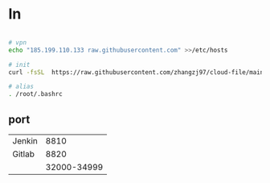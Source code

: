 # In

```bash

# vpn
echo "185.199.110.133 raw.githubusercontent.com" >>/etc/hosts

# init
curl -fsSL  https://raw.githubusercontent.com/zhangzj97/cloud-file/main/CentOS7/000Base/os/root/dzinit.sh | bash

# alias
. /root/.bashrc

```

## port

|||
|--|--|
|Jenkin|8810|
|Gitlab|8820|
||32000-34999|